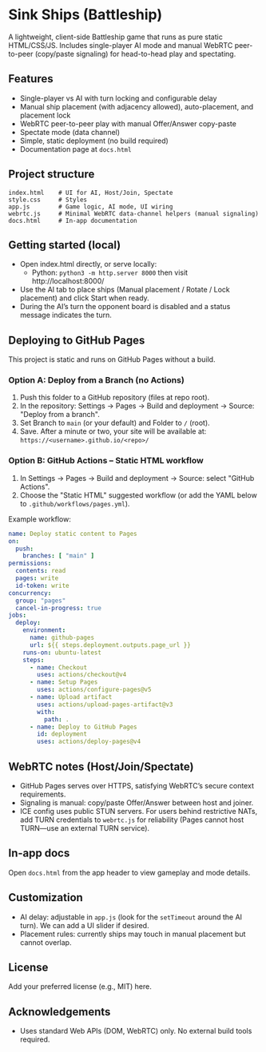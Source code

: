 # Sink Ships (Battleship)

A lightweight, client-side Battleship game that runs as pure static HTML/CSS/JS. Includes single-player AI mode and manual WebRTC peer-to-peer (copy/paste signaling) for head-to-head play and spectating.

## Features
- Single-player vs AI with turn locking and configurable delay
- Manual ship placement (with adjacency allowed), auto-placement, and placement lock
- WebRTC peer-to-peer play with manual Offer/Answer copy-paste
- Spectate mode (data channel)
- Simple, static deployment (no build required)
- Documentation page at `docs.html`

## Project structure
```
index.html    # UI for AI, Host/Join, Spectate
style.css     # Styles
app.js        # Game logic, AI mode, UI wiring
webrtc.js     # Minimal WebRTC data-channel helpers (manual signaling)
docs.html     # In-app documentation
```

## Getting started (local)
- Open index.html directly, or serve locally:
  - Python: `python3 -m http.server 8000` then visit http://localhost:8000/
- Use the AI tab to place ships (Manual placement / Rotate / Lock placement) and click Start when ready.
- During the AI’s turn the opponent board is disabled and a status message indicates the turn.

## Deploying to GitHub Pages
This project is static and runs on GitHub Pages without a build.

### Option A: Deploy from a Branch (no Actions)
1. Push this folder to a GitHub repository (files at repo root).
2. In the repository: Settings → Pages → Build and deployment → Source: "Deploy from a branch".
3. Set Branch to `main` (or your default) and Folder to `/` (root).
4. Save. After a minute or two, your site will be available at:
   `https://<username>.github.io/<repo>/`

### Option B: GitHub Actions – Static HTML workflow
1. In Settings → Pages → Build and deployment → Source: select "GitHub Actions".
2. Choose the "Static HTML" suggested workflow (or add the YAML below to `.github/workflows/pages.yml`).

Example workflow:
```yaml
name: Deploy static content to Pages
on:
  push:
    branches: [ "main" ]
permissions:
  contents: read
  pages: write
  id-token: write
concurrency:
  group: "pages"
  cancel-in-progress: true
jobs:
  deploy:
    environment:
      name: github-pages
      url: ${{ steps.deployment.outputs.page_url }}
    runs-on: ubuntu-latest
    steps:
      - name: Checkout
        uses: actions/checkout@v4
      - name: Setup Pages
        uses: actions/configure-pages@v5
      - name: Upload artifact
        uses: actions/upload-pages-artifact@v3
        with:
          path: .
      - name: Deploy to GitHub Pages
        id: deployment
        uses: actions/deploy-pages@v4
```

## WebRTC notes (Host/Join/Spectate)
- GitHub Pages serves over HTTPS, satisfying WebRTC’s secure context requirements.
- Signaling is manual: copy/paste Offer/Answer between host and joiner.
- ICE config uses public STUN servers. For users behind restrictive NATs, add TURN credentials to `webrtc.js` for reliability (Pages cannot host TURN—use an external TURN service).

## In-app docs
Open `docs.html` from the app header to view gameplay and mode details.

## Customization
- AI delay: adjustable in `app.js` (look for the `setTimeout` around the AI turn). We can add a UI slider if desired.
- Placement rules: currently ships may touch in manual placement but cannot overlap.

## License
Add your preferred license (e.g., MIT) here.

## Acknowledgements
- Uses standard Web APIs (DOM, WebRTC) only. No external build tools required.